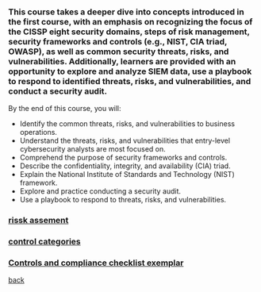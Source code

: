 
### This course takes a deeper dive into concepts introduced in the first course, with an emphasis on recognizing the focus of the CISSP eight security domains, steps of risk management, security frameworks and controls (e.g., NIST, CIA triad, OWASP), as well as common security threats, risks, and vulnerabilities. Additionally, learners are provided with an opportunity to explore and analyze SIEM data, use a playbook to respond to identified threats, risks, and vulnerabilities, and conduct a security audit.

By the end of this course, you will: 
- Identify the common threats, risks, and vulnerabilities to business operations.
- Understand the threats, risks, and vulnerabilities that entry-level cybersecurity analysts are most focused on.
- Comprehend the purpose of security frameworks and controls.
- Describe the confidentiality, integrity, and availability (CIA) triad.
- Explain the National Institute of Standards and Technology (NIST) framework.
- Explore and practice conducting a security audit.
- Use a playbook to respond to threats, risks, and vulnerabilities.







### [rissk assement](gcprojects/module2/riskassesment.html)



### [control categories](gcprojects/module2/Controlcategories.html)



### [Controls and compliance checklist exemplar](gcprojects/module2/exemplar.html)







[back](./)
